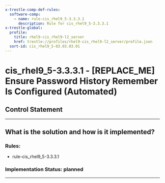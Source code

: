 ```yaml
---
x-trestle-comp-def-rules:
  software-comp:
    - name: rule-cis_rhel9_5-3.3.3.1
      description: Rule for cis_rhel9_5-3.3.3.1
x-trestle-global:
  profile:
    title: rhel9-cis_rhel9-l2_server
    href: trestle://profiles/rhel9-cis_rhel9-l2_server/profile.json
  sort-id: cis_rhel9_5-03.03.03.01
---
```


# cis_rhel9_5-3.3.3.1 - \[REPLACE_ME\] Ensure Password History Remember Is Configured (Automated)

## Control Statement

______________________________________________________________________

## What is the solution and how is it implemented?

<!-- For implementation status enter one of: implemented, partial, planned, alternative, not-applicable -->

<!-- Note that the list of rules under ### Rules: is read-only and changes will not be captured after assembly to JSON -->

<!-- Add control implementation description here for control: cis_rhel9_5-3.3.3.1 -->

### Rules:

  - rule-cis_rhel9_5-3.3.3.1

### Implementation Status: planned

______________________________________________________________________
